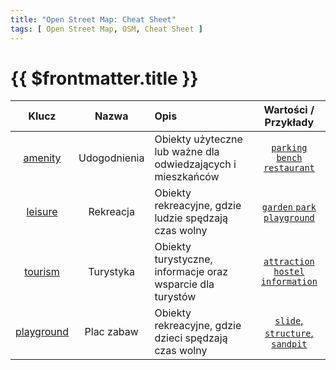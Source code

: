 ```yaml
---
title: "Open Street Map: Cheat Sheet"
tags: [ Open Street Map, OSM, Cheat Sheet ]
---
```


# {{ $frontmatter.title }}

|    Klucz     |    Nazwa     | Opis                                                         |                 Wartości / Przykłady                  |
|:------------:|:------------:|:-------------------------------------------------------------|:-----------------------------------------------------:|
|  [amenity]   | Udogodnienia | Obiekty użyteczne lub ważne dla odwiedzających i mieszkańców |   [`parking` `bench` `restaurant`][amenity.values]    |
|  [leisure]   |  Rekreacja   | Obiekty rekreacyjne, gdzie ludzie spędzają czas wolny        |    [`garden` `park` `playground`][leisure.values]     |
|  [tourism]   |  Turystyka   | Obiekty turystyczne, informacje oraz wsparcie dla turystów   | [`attraction` `hostel` `information`][tourism.values] |
| [playground] |  Plac zabaw  | Obiekty rekreacyjne, gdzie dzieci spędzają czas wolny        | [`slide`, `structure`, `sandpit`][playground.values]  |

[amenity]: https://wiki.openstreetmap.org/wiki/Pl:Key:amenity

[amenity.values]: https://taginfo.openstreetmap.org/keys/amenity#values

[leisure]: https://wiki.openstreetmap.org/wiki/Pl:Key:leisure

[leisure.values]: https://taginfo.openstreetmap.org/keys/leisure#values

[tourism]: https://wiki.openstreetmap.org/wiki/Pl:Key:tourism

[tourism.values]: https://taginfo.openstreetmap.org/keys/tourism#values

[playground]: https://wiki.openstreetmap.org/wiki/Pl:Tag:playground

[playground.values]: https://taginfo.openstreetmap.org/keys/playground#values
